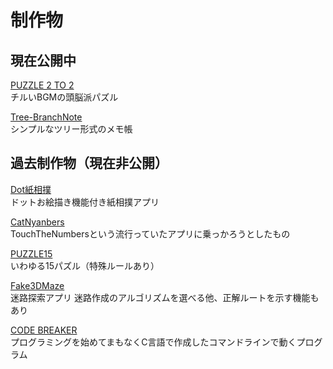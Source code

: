 # 制作物

## 現在公開中
[PUZZLE 2 TO 2](/PUZZLE2TO2/index.md)<br>
チルいBGMの頭脳派パズル

[Tree-BranchNote](/Tree-BranchNote/index.md)<br>
シンプルなツリー形式のメモ帳

## 過去制作物（現在非公開）
[Dot紙相撲](/Dot/index.md)<br>
ドットお絵描き機能付き紙相撲アプリ

[CatNyanbers](/Cat/index.md)<br>
TouchTheNumbersという流行っていたアプリに乗っかろうとしたもの

[PUZZLE15](/P15/index.md)<br>
いわゆる15パズル（特殊ルールあり）

[Fake3DMaze](/Fake/index.md)<br>
迷路探索アプリ
迷路作成のアルゴリズムを選べる他、正解ルートを示す機能もあり

[CODE BREAKER](/Cb/index.md)<br>
プログラミングを始めてまもなくC言語で作成したコマンドラインで動くプログラム